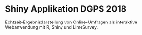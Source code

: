 # Shiny Applikation DGPS 2018
Echtzeit-Ergebnisdarstellung von Online-Umfragen als interaktive Webanwendung mit R, Shiny und LimeSurvey.
